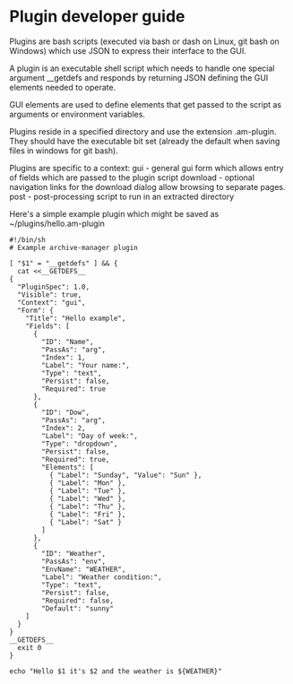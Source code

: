 # Plugin developer guide

Plugins are bash scripts (executed via bash or dash on Linux, git bash on Windows) which use
JSON to express their interface to the GUI.

A plugin is an executable shell script which needs to handle one special argument __getdefs
and responds by returning JSON defining the GUI elements needed to operate.

GUI elements are used to define elements that get passed to the script as arguments or
environment variables.

Plugins reside in a specified directory and use the extension .am-plugin. They should have
the executable bit set (already the default when saving files in windows for git bash).

Plugins are specific to a context:
  gui - general gui form which allows entry of fields which are passed to the plugin script
  download - optional navigation links for the download dialog allow browsing to separate
        pages.
  post - post-processing script to run in an extracted directory

Here's a simple example plugin which might be saved as ~/plugins/hello.am-plugin

```
#!/bin/sh
# Example archive-manager plugin

[ "$1" = "__getdefs" ] && {
  cat <<__GETDEFS__
{
  "PluginSpec": 1.0,
  "Visible": true,
  "Context": "gui",
  "Form": {
    "Title": "Hello example",
    "Fields": [
      {
        "ID": "Name",
        "PassAs": "arg",
        "Index": 1,
        "Label": "Your name:",
        "Type": "text",
        "Persist": false,
        "Required": true
      },
      {
        "ID": "Dow",
        "PassAs": "arg",
        "Index": 2,
        "Label": "Day of week:",
        "Type": "dropdown",
        "Persist": false,
        "Required": true,
        "Elements": [
          { "Label": "Sunday", "Value": "Sun" },
          { "Label": "Mon" },
          { "Label": "Tue" },
          { "Label": "Wed" },
          { "Label": "Thu" },
          { "Label": "Fri" },
          { "Label": "Sat" }
        ]
      },
      {
        "ID": "Weather",
        "PassAs": "env",
        "EnvName": "WEATHER",
        "Label": "Weather condition:",
        "Type": "text",
        "Persist": false,
        "Required": false,
        "Default": "sunny"
    ]
  }
}
__GETDEFS__
  exit 0
}

echo "Hello $1 it's $2 and the weather is ${WEATHER}"
```
